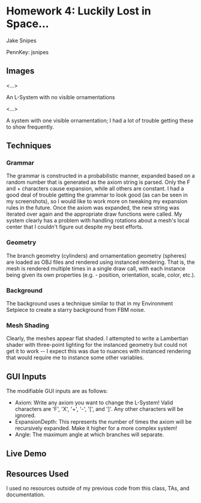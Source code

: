 # Homework 4: Luckily Lost in Space...
Jake Snipes

PennKey: jsnipes

## Images
<...>

An L-System with no visible ornamentations


<...>

A system with one visible ornamentation; I had a lot of trouble getting these to show frequently.

## Techniques
### Grammar
The grammar is constructed in a probabilistic manner, expanded based on a random number that is generated as the axiom string is parsed. Only the F and + characters cause expansion, while all others are constant. I had a good deal of trouble getting the grammar to look good (as can be seen in my screenshots), so I would like to work more on tweaking my expansion rules in the future. Once the axiom was expanded, the new string was iterated over again and the appropriate draw functions were called. My system clearly has a problem with handling rotations about a mesh's local center that I couldn't figure out despite my best efforts.

### Geometry
The branch geometry (cylinders) and ornamentation geometry (spheres) are loaded as OBJ files and rendered using instanced rendering. That is, the mesh is rendered multiple times in a single draw call, with each instance being given its own properties (e.g. - position, orientation, scale, color, etc.).

### Background
The background uses a technique similar to that in my Environment Setpiece to create a starry background from FBM noise.

### Mesh Shading
Clearly, the meshes appear flat shaded. I attempted to write a Lambertian shader with three-point lighting for the instanced geometry but could not get it to work -- I expect this was due to nuances with instanced rendering that would require me to instance some other variables. 

## GUI Inputs
The modifiable GUI inputs are as follows:
- Axiom: Write any axiom you want to change the L-System! Valid characters are 'F', 'X', '+', '-', '[', and ']'. Any other characters will be ignored.
- ExpansionDepth: This represents the number of times the axiom will be recursively expanded. Make it higher for a more complex system!
- Angle: The maximum angle at which branches will separate.

## Live Demo

## Resources Used
I used no resources outside of my previous code from this class, TAs, and documentation.
